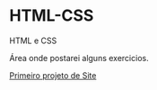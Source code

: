# HTML-CSS
 HTML e CSS

Área onde postarei alguns exercicios.

<a href="https://lucasanthero.github.io/HTML-CSS/modulo2/Desafios/Site/pg01.html">Primeiro projeto de Site</a>